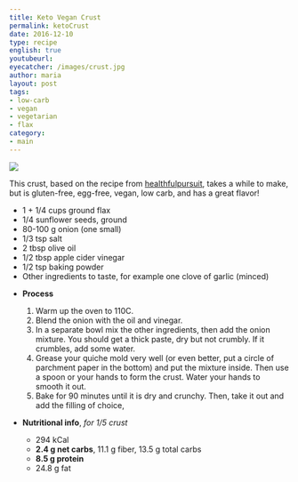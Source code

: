 ```yaml
---
title: Keto Vegan Crust
permalink: ketoCrust
date: 2016-12-10
type: recipe
english: true
youtubeurl: 
eyecatcher: /images/crust.jpg
author: maria
layout: post
tags:
- low-carb
- vegan
- vegetarian
- flax
category:
- main
---
```


<img src="https://farm1.staticflickr.com/591/31553200562_c11ef9c964_o_d.jpg" />

This crust, based on the recipe from [healthfulpursuit](http://www.healthfulpursuit.com), takes a while to make, but is gluten-free, egg-free, vegan, low carb, and has a great flavor! 


<ul>
  <li>1 + 1/4 cups ground flax</li>
  <li>1/4 sunflower seeds, ground</li>
  <li>80-100 g onion (one small)</li>
  <li>1/3 tsp salt</li>
  <li>2 tbsp olive oil</li>
  <li>1/2 tbsp apple cider vinegar</li>
  <li>1/2 tsp baking powder</li>
  <li>Other ingredients to taste, for example one clove of garlic (minced)</li>
</ul>

* **Process**
  1. Warm up the oven to 110C.
  2. Blend the onion with the oil and vinegar. 
  3. In a separate bowl mix the other ingredients, then add the onion mixture. You should get a thick paste, dry but not crumbly. If it crumbles, add some water.
  4. Grease your quiche mold very well (or even better, put a circle of parchment paper in the bottom) and put the mixture inside. Then use a spoon or your hands to form the crust. Water your hands to smooth it out.
  5. Bake for 90 minutes until it is dry and crunchy. Then, take it out and add the filling of choice,


* **Nutritional info**, _for 1/5 crust_
  * 294 kCal
  * **2.4 g net carbs**, 11.1 g fiber, 13.5 g total carbs
  * **8.5 g protein**
  * 24.8 g fat
